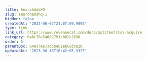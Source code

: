 ```yaml
---
title: SearchAdsHQ
slug: searchadshq-1
hidden: false
createdAt: '2022-06-02T21:07:09.989Z'
type: link
link_url: https://www.revenuecat.com/docs/splitmetrics-acquire
category: 648c78a54082791c882e2686
order: 5
parentDoc: 648c7ee73ccbe61ab66dce20
updatedAt: '2023-06-16T16:42:05.932Z'
---
```

